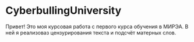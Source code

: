 # CyberbullingUniversity
Привет!
Это моя курсовая работа с первого курса обучения в МИРЭА. 
В ней я реализоваз цензурирования текста и подсчёт матерных слов.
